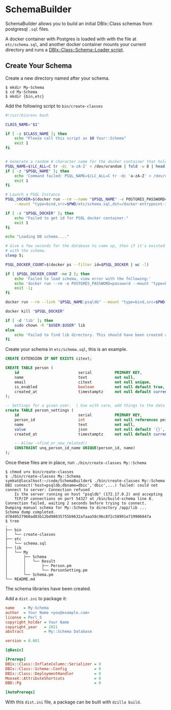 # SchemaBuilder

SchemaBuilder allows you to build an initial DBIx::Class schemas from postgresql `.sql` files.

A docker container with Postgres is loaded with with the file at `etc/schema.sql`, and another docker container mounts your current directory and runs a [DBIx::Class::Schema::Loader script](https://metacpan.org/pod/DBIx::Class::Schema::Loader).

## Create Your Schema

Create a new directory named after your schema.

```
$ mkdir My-Schema
$ cd My-Schema
$ mkdir {bin,etc}
```

Add the following script to `bin/create-classes`

```bash
#!/usr/bin/env bash

CLASS_NAME="$1"

if [ -z $CLASS_NAME ]; then
    echo "Please call this script as $0 Your::Schema"
    exit 1
fi


# Generate a random 8 character name for the docker container that holds the PSQL database.
PSQL_NAME=$(LC_ALL=C tr -dc 'a-zA-Z' < /dev/urandom | fold -w 8 | head -n 1)
if [ -z "$PSQL_NAME" ]; then
    echo 'Command failed: PSQL_NAME=$(LC_ALL=C tr -dc 'a-zA-Z' < /dev/urandom | fold -w 8 | head -n 1)'
    exit 1
fi

# Launch a PSQL Instance
PSQL_DOCKER=$(docker run --rm --name "$PSQL_NAME" -e POSTGRES_PASSWORD=dbic -e POSTGRES_USER=dbic -e POSTGRES_DB=dbic -d \
    --mount "type=bind,src=$PWD/etc/schema.sql,dst=/docker-entrypoint-initdb.d/schema.sql" postgres:13)

if [ -z "$PSQL_DOCKER" ]; then
	echo "Failed to get id for PSQL docker container."
	exit 1
fi

echo "Loading DB schema...."

# Give a few seconds for the database to come up, then if it's existed there is likely an issue
# with the schema.
sleep 5;

PSQL_DOCKER_COUNT=$(docker ps --filter id=$PSQL_DOCKER | wc -l)

if [ $PSQL_DOCKER_COUNT -ne 2 ]; then
    echo 'Failed to load schema, view error with the following:'
    echo 'docker run --rm -e POSTGRES_PASSWORD=password --mount "type=bind,src=$PWD/etc/schema.sql,dst=/docker-entrypoint-initdb.d/schema.sql" postgres:13'
    exit -1;
fi

docker run --rm --link "$PSQL_NAME:psqldb" --mount "type=bind,src=$PWD,dst=/app" symkat/schema_builder:3 /bin/build-schema "$CLASS_NAME"

docker kill "$PSQL_DOCKER"

if [ -d 'lib' ]; then 
    sudo chown -R "$USER:$USER" lib
else 
    echo 'Failed to find lib directory. This should have been created automatically.'
fi
```

Create your schema in `etc/schema.sql`, this is an example.

```sql
CREATE EXTENSION IF NOT EXISTS citext;

CREATE TABLE person (
    id                          serial          PRIMARY KEY,
    name                        text            not null,
    email                       citext          not null unique,
    is_enabled                  boolean         not null default true,
    created_at                  timestamptz     not null default current_timestamp
);

-- Settings for a given user.  | Use with care, add things to the data model when you should.
create TABLE person_settings (
    id                          serial          PRIMARY KEY,
    person_id                   int             not null references person(id),
    name                        text            not null,
    value                       json            not null default '{}',
    created_at                  timestamptz     not null default current_timestamp,

    -- Allow ->find_or_new_related()
    CONSTRAINT unq_person_id_name UNIQUE(person_id, name)
);
```

Once these files are in place, run `./bin/create-classes My::Schema`

```
$ chmod u+x bin/create-classes
$ ./bin/create-classes My::Schema
symkat@localhost:~/code/SchemaBuilder$ ./bin/create-classes My::Schema
DBI connect('host=psqldb;dbname=dbic','dbic',...) failed: could not connect to server: Connection refused
	Is the server running on host "psqldb" (172.17.0.2) and accepting
	TCP/IP connections on port 5432? at /bin/build-schema line 8.
Connection failed, waiting 2 seconds before trying to connect.
Dumping manual schema for My::Schema to directory /app/lib ...
Schema dump completed.
d7840527960ad83b12bd98035755b9632afaaa58c96c8f2c58991e719906847a
$ tree
.
├── bin
│   └── create-classes
├── etc
│   └── schema.sql
├── lib
│   └── My
│       ├── Schema
│       │   └── Result
│       │       ├── Person.pm
│       │       └── PersonSetting.pm
│       └── Schema.pm
└── README.md
```

The schema libraries have been created.

Add a `dist.ini` to package it:

```ini
name    = My-Schema
author  = Your Name <you@example.com>
license = Perl_5
copyright_holder = Your Name
copyright_year   = 2021
abstract         = My::Schema Database

version = 0.001

[@Basic]

[Prereqs]
DBIx::Class::InflateColumn::Serializer = 0
DBIx::Class::Schema::Config            = 0
DBIx::Class::DeploymentHandler         = 0
MooseX::AttributeShortcuts             = 0
DBD::Pg                                = 0

[AutoPrereqs]
```

With this `dist.ini` file, a package can be built with `dzilla build`.
